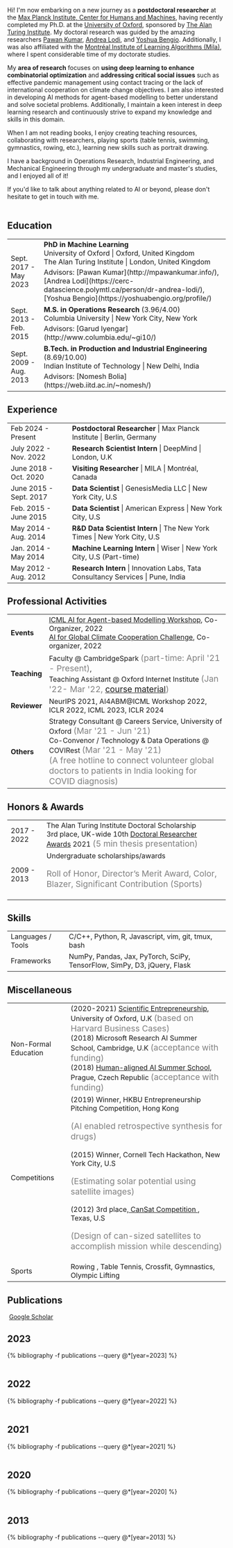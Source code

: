Hi! I'm now embarking on a new journey as a <strong>postdoctoral researcher</strong> at the <a href="https://www.mpib-berlin.mpg.de/chm" target="_blank">Max Planck Institute, Center for Humans and Machines</a>, having recently completed my Ph.D. at the <a href="https://www.ox.ac.uk/" target="_blank">University of Oxford</a>, sponsored by <a href="https://turing.ac.uk" target="_blank">The Alan Turing Institute</a>. My doctoral research was guided by the amazing researchers <a href="http://mpawankumar.info/" target="_blank">Pawan Kumar</a>, <a href="https://cerc-datascience.polymtl.ca/person/dr-andrea-lodi/" target="_blank">Andrea Lodi</a>, and <a href="https://yoshuabengio.org/profile/" target="_blank">Yoshua Bengio</a>. Additionally, I was also affiliated with the <a href="https://mila.quebec/en/" target="_blank">Montréal Institute of Learning Algorithms (Mila)</a>, where I spent considerable time of my doctorate studies.<br>

My <strong>area of research</strong> focuses on <strong>using deep learning to enhance combinatorial optimization</strong> and <strong>addressing critical social issues</strong> such as effective pandemic management using contact tracing or the lack of international cooperation on climate change objectives. I am also interested in developing AI methods for agent-based modelling to better understand and solve societal problems. Additionally, I maintain a keen interest in deep learning research and continuously strive to expand my knowledge and skills in this domain.<br>

When I am not reading books, I enjoy creating teaching resources, collaborating with researchers, playing sports (table tennis, swimming, gymnastics, rowing, etc.), learning new skills such as portrait drawing.<br>

I have a background in Operations Research, Industrial Engineering, and Mechanical Engineering through my undergraduate and master's studies, and I enjoyed all of it!<br>

If you'd like to talk about anything related to AI or beyond, please don't hesitate to get in touch with me.<br><br>

## <i class="fa fa-chevron-right"></i> Education

<table class="table table-hover">
  <tr>
    <td class="col-md-3">Sept. 2017 - May 2023</td>
    <td>
        <strong>PhD in Machine Learning</strong>
        <br>
      University of Oxford | Oxford, United Kingdom
      <br> The Alan Turing Institute | London, United Kingdom
        <p style='margin-top:-1em;margin-bottom:0em' markdown='1'>
        <br> Advisors: [Pawan Kumar](http://mpawankumar.info/), [Andrea Lodi](https://cerc-datascience.polymtl.ca/person/dr-andrea-lodi/),  [Yoshua Bengio](https://yoshuabengio.org/profile/)
        </p>
    </td>
  </tr>
  <tr>
    <td class="col-md-3">Sept. 2013 - Feb. 2015</td>
    <td>
        <strong>M.S. in Operations Research</strong>
          (3.96/4.00)
        <br>
      Columbia University | New York City, New York
        <p style='margin-top:-1em;margin-bottom:0em' markdown='1'>
        <br> Advisors: [Garud Iyengar](http://www.columbia.edu/~gi10/)
        </p>
    </td>
  </tr>
  <tr>
    <td class="col-md-3">Sept. 2009 - Aug. 2013</td>
    <td>
        <strong>B.Tech. in Production and Industrial Engineering</strong>
          (8.69/10.00)
        <br>
      Indian Institute of Technology | New Delhi, India
        <p style='margin-top:-1em;margin-bottom:0em' markdown='1'>
        <br> Advisors: [Nomesh Bolia](https://web.iitd.ac.in/~nomesh/)
        </p>
    </td>
  </tr>
</table>


## <i class="fa fa-chevron-right"></i> Experience
<table class="table table-hover">
<tr>
  <td class='col-md-3'>Feb 2024 - Present</td>
  <td>
    <strong>Postdoctoral Researcher</strong> | Max Planck Institute | Berlin, Germany
  </td>
</tr>
<tr>
  <td class='col-md-3'>July 2022 - Nov. 2022</td>
  <td>
    <strong>Research Scientist Intern</strong> | DeepMind | London, U.K
  </td>
</tr>
<tr>
  <td class='col-md-3'>June 2018 - Oct. 2020</td>
  <td>
    <strong>Visiting Researcher</strong> | MILA | Montréal, Canada
  </td>
</tr>
<tr>
  <td class='col-md-3'>June 2015 - Sept. 2017</td>
  <td>
    <strong>Data Scientist</strong> | GenesisMedia LLC | New York City, U.S
  </td>
</tr>
<tr>
  <td class='col-md-3'>Feb. 2015 - June 2015</td>
  <td>
    <strong>Data Scientist</strong> | American Express | New York City, U.S
  </td>
</tr>
<tr>
  <td class='col-md-3'>May 2014 - Aug. 2014</td>
  <td>
    <strong>R&D Data Scientist Intern</strong> | The New York Times | New York City, U.S
  </td>
</tr>
<tr>
  <td class='col-md-3'>Jan. 2014 - May 2014</td>
  <td>
    <strong>Machine Learning Intern</strong> | Wiser | New York City, U.S (Part-time)
  </td>
</tr>
<tr>
  <td class='col-md-3'>May 2012 - Aug. 2012</td>
  <td>
    <strong>Research Intern</strong> | Innovation Labs, Tata Consultancy Services | Pune, India
  </td>
</tr>
</table>

## <i class="fa fa-chevron-right"></i> Professional Activities
<table class="table table-hover">
  <tr>
    <td class='col-md-3'><b>Events</b></td>
    <td>
      <a href="https://ai4abm.org/workshop_icml2022/">ICML AI for Agent-based Modelling Workshop</a>, Co-Organizer, 2022<br>
      <a href="https://mila-iqia.github.io/climate-cooperation-competition/">AI for Global Climate Cooperation Challenge</a>, Co-organizer, 2022
    </td>
  </tr>
  <tr>
    <td class='col-md-3'><b>Teaching</b></td>
    <td>
      Faculty @ CambridgeSpark <span style="color:grey;font-size:1.2rem">(part-time: April '21 - Present)</span>, <br>
      Teaching Assistant @ Oxford Internet Institute <span style="color:grey;font-size:1.2rem">(Jan '22- Mar '22, <a href="/teaching/#-tutorials">course material</a>)</span>
    </td>
  </tr>
  <tr>
    <td class='col-md-3'><b>Reviewer</b></td>
    <td>
       NeurIPS 2021, AI4ABM@ICML Workshop 2022, ICLR 2022, ICML 2023, ICLR 2024
    </td>
  </tr>
  <tr>
    <td class='col-md-3'><b>Others</b></td>
    <td>
      Strategy Consultant @ Careers Service, University of Oxford <span style="color:grey;font-size:1.2rem">(Mar '21 - Jun '21)</span><br>
      Co-Convenor / Technology & Data Operations @ COVIRest <span style="color:grey;font-size:1.2rem">(Mar '21 - May '21)<br>(A free hotline to connect volunteer global doctors to patients in India looking for COVID diagnosis)</span>
    </td>
  </tr>

</table>


## <i class="fa fa-chevron-right"></i> Honors & Awards
<table class="table table-hover">
<tr>
  <td class='col-md-2'>2017 - 2022</td>
  <td>
    The Alan Turing Institute Doctoral Scholarship<br>
    3rd place, UK-wide 10th <a href="http://www.drawards.org.uk/" target="_blank">Doctoral Researcher Awards</a> 2021 <span style="color:grey;font-size:1.2rem">(5 min thesis presentation)</span>
  </td>
</tr>
<tr>
  <td class='col-md-2'>2009 - 2013</td>
  <td>
    Undergraduate scholarships/awards
    <br><p style="color:grey;font-size:1.2rem">Roll of Honor, Director’s Merit Award, Color, Blazer, Significant Contribution (Sports)</p>
  </td>
</tr>
</table>


## <i class="fa fa-chevron-right"></i> Skills
<table class="table table-hover">
<tr>
  <td class='col-md-2'>Languages / Tools </td>
  <td>
C/C++, Python, R, Javascript, vim, git, tmux, bash
  </td>
</tr>
<tr>
  <td class='col-md-2'>Frameworks</td>
  <td>
NumPy, Pandas, Jax, PyTorch, SciPy, TensorFlow, SimPy, D3, jQuery, Flask
  </td>
</tr>
</table>

## <i class="fa fa-chevron-right"></i> Miscellaneous
<table class="table table-hover">
<tr>
  <td class="col-md-2"> Non-Formal Education </td>
  <td>
  (2020-2021) <a href="https://www.mpls.ox.ac.uk/training/courses/scientific-entrepreneurship" target="_blank">Scientific Entrepreneurship</a>, University of Oxford, U.K <span style="color:grey;font-size:1.2rem">(based on Harvard Business Cases)</span><br>
  (2018) <a href="https://www.microsoft.com/en-us/research/event/ai-summer-school-2018/" target="_blank" style="text-decoration: none;">Microsoft Research AI Summer School</a>, Cambridge, U.K <span style="color:grey;font-size:1.2rem">(acceptance with funding)</span><br>
  (2018) <a href="http://humanaligned.ai/index-2018.html" target="_blank">Human-aligned AI Summer School</a>, Prague, Czech Republic <span style="color:grey;font-size:1.2rem">(acceptance with funding)</span><br>

  </td>
</tr>
<tr>
  <td class="col-md-2"> Competitions  </td>
  <td>
    (2019) Winner, HKBU Entrepreneurship Pitching Competition, Hong Kong<p style="color:grey;font-size:1.2rem">(AI enabled retrospective synthesis for drugs)</p>  
    (2015) Winner, Cornell Tech Hackathon, New York City, U.S <p style="color:grey;font-size:1.2rem">(Estimating solar potential using satellite images)</p>
    (2012) 3rd place,<a href="https://astronautical.org/2012/06/11/2012-cansat-competition-winners/" target="_blank"> CanSat Competition </a>, Texas, U.S<p style="color:grey;font-size:1.2rem">(Design of can-sized satellites to accomplish mission while descending)</p>
  </td>
</tr>
<tr>
  <td class="col-md-2"> Sports  </td>
  <td>
    Rowing <a href="https://www.youtube.com/watch?v=lSCp5OEOxMM&list=PLc8JVUxbV5ZCozBc-8Cvf2aASAgdKGd2M&index=1" target="_blank"><i class="fa fa-youtube-play" aria-hidden="true" style="color:#FF0000;"></i></a>, Table Tennis, Crossfit, Gymnastics, Olympic Lifting
  </td>
</tr>
</table>

## <i class="fa fa-chevron-right"></i> Publications <a href="{{ site.host_address }}/blob/master/_bibliography/publications.bib"><i class="fa fa-code-fork" aria-hidden="true"></i></a>

<a href="https://scholar.google.com/citations?user={{ site.usernames.google_scholar }}" class="btn btn-primary" style="padding: 0.3em;">
  <i class="ai ai-google-scholar"></i> Google Scholar
</a>

<h2> 2023 </h2>
<table class="table table-hover">

{% bibliography -f publications --query @*[year=2023] %}

</table>

<h2> 2022 </h2>
<table class="table table-hover">

{% bibliography -f publications --query @*[year=2022] %}

</table>

<h2> 2021 </h2>
<table class="table table-hover">

{% bibliography -f publications --query @*[year=2021] %}

</table>

<h2> 2020 </h2>
<table class="table table-hover">

{% bibliography -f publications --query @*[year=2020] %}

</table>


<h2> 2013 </h2>
<table class="table table-hover">

{% bibliography -f publications --query @*[year=2013] %}

</table>
